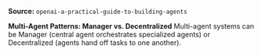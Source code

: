 **Source:** `openai-a-practical-guide-to-building-agents`

**Multi-Agent Patterns: Manager vs. Decentralized**
Multi-agent systems can be Manager (central agent orchestrates specialized agents) or Decentralized (agents hand off tasks to one another).
